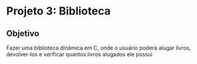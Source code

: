 # Projeto 3: Biblioteca

## Objetivo
Fazer uma biblioteca dinâmica em C, onde o usuário poderá alugar livros, devolver-los e verificar quantos livros alugados ele possui
